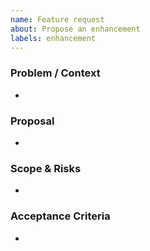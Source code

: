 ```yaml
---
name: Feature request
about: Propose an enhancement
labels: enhancement
---
```


### Problem / Context
-

### Proposal
-

### Scope & Risks
-

### Acceptance Criteria
-
